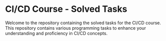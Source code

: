 # CI/CD Course - Solved Tasks

Welcome to the repository containing the solved tasks for the CI/CD course. This repository contains various programming tasks to enhance your understanding and proficiency in CI/CD concepts.
